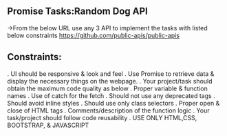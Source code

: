 Promise Tasks:Random Dog API
----------------------------

->From the below URL use any 3 API to implement the tasks with listed below constraints
https://github.com/public-apis/public-apis

Constraints:
------------
. UI should be responsive & look and feel
. Use Promise to retrieve data & display the necessary things on the webpage.
. Your project/task should obtain the maximum code quality as below
. Proper variable & function names
.  Use of catch for the fetch
. Should not use any deprecated tags
. Should avoid inline styles
. Should use only class selectors
.  Proper open & close of HTML tags
.  Comments/description of the function logic
. Your task/project should follow code reusability
. USE ONLY HTML,CSS, BOOTSTRAP, & JAVASCRIPT